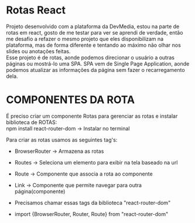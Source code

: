 # Rotas React
Projeto desenvolvido com a plataforma da DevMedia, estou na parte de rotas em react, gosto de me testar para ver se aprendi de verdade, então me desafio a refazer o mesmo projeto que eles disponibilizam na plataforma, mas de forma diferente e tentando ao máximo não olhar nos slides ou anotações feitas.<br/>
Esse projeto é de rotas, aonde podemos direcionar o usuário a outras páginas ou mostrá-lo uma SPA. SPA vem de Single Page Application, aonde podemos atualizar as informações da página sem fazer o recarregamento dela.<br/>

# COMPONENTES DA ROTA

É preciso criar um componente Rotas para gerenciar as rotas e instalar biblioteca de ROTAS:<br/> 
npm install react-router-dom -> Instalar no terminal

Para criar as rotas usamos as seguintes tag's:

- BrowserRouter -> Armazena as rotas
- Routes -> Seleciona um elemento para exibir na tela baseado na url
- Route -> Componente que associa a rota ao componente
- Link -> Componente que permite navegar para outra página(componente)

- Precisamos chamar essas tags da biblioteca "react-router-dom"
- import {BrowserRouter, Router, Route} from "react-router-dom"
